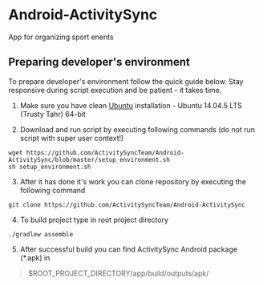 # Android-ActivitySync
App for organizing sport enents

## Preparing developer's environment
To prepare developer's environment follow the quick guide below. Stay responsive during script execution and be patient - it takes time.

1. Make sure you have clean [Ubuntu](http://www.ubuntu.com/download/alternative-downloads) installation - Ubuntu 14.04.5 LTS (Trusty Tahr) 64-bit

2. Download and run script by executing following commands (do not run script with super user context!)
```
wget https://github.com/ActivitySyncTeam/Android-ActivitySync/blob/master/setup_environment.sh
sh setup_environment.sh
```

3. After it has done it's work you can clone repository by executing the following command
```
git clone https://github.com/ActivitySyncTeam/Android-ActivitySync
```

4. To build project type in root project directory
```
./gradlew assemble
```

5. After successful build you can find ActivitySync Android package (*.apk) in 

> $ROOT_PROJECT_DIRECTORY/app/build/outputs/apk/

